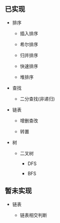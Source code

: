 ﻿## 已实现

* 排序
  
	* 插入排序
  
	* 希尔排序
  
	* 归并排序
  
	* 快速排序
 
	* 堆排序
 
* 查找
  
	* 二分查找(非递归) 

* 链表
  
	* 增删查改
  
	* 转置

* 树
  
	* 二叉树
    
		* DFS
    
		* BFS


## 暂未实现   
* 链表
  
	* 链表相交判断
